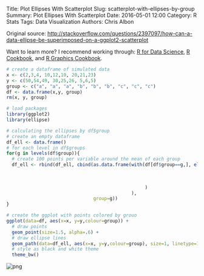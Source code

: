 Title: Plot Ellipses With Scatterplot
Slug: scatterplot-with-ellipses-by-group
Summary: Plot Ellipses With Scatterplot
Date: 2016-05-01 12:00
Category: R Stats
Tags: Data Visualization
Authors: Chris Albon


Original source: http://stackoverflow.com/questions/2397097/how-can-a-data-ellipse-be-superimposed-on-a-ggplot2-scatterplot


Want to learn more? I recommend working through: [R for Data Science](http://amzn.to/2myxnhi), [R Cookbook](http://amzn.to/2lF6hkb), and [R Graphics Cookbook](http://amzn.to/2m0fcPL).

```R
# create a dataframe of simulated data
x <- c(2,3,4, 10,12,10, 20,21,23)
y <- c(50,54,49, 30,25,26, 5,6,5)
group <- c("a", "a", "a", "b", "b", "b", "c", "c", "c")
df <- data.frame(x,y, group)
rm(x, y, group)
```


```R
# load packages
library(ggplot2)
library(ellipse)
```


```R
# calculating the ellipses by df$group
# create an empty dataframe
df_ell <- data.frame()
# for each level in df$groups
for(g in levels(df$group)){
  # create 100 points per variable around the mean of each group
  df_ell <- rbind(df_ell, cbind(as.data.frame(with(df[df$group==g,], ellipse(cor(x, y),
                                                                             scale=c(sd(x),sd(y)),
                                                                             centre=c(mean(x),mean(y))
                                                                             )
                                                   )
                                              ),
                                group=g))
}
```


```R
# create the ggplot with points colored by grouo
ggplot(data=df, aes(x=x, y=y,colour=group)) +
  # draw points
  geom_point(size=1.5, alpha=.6) +
  # draw ellipse lines
  geom_path(data=df_ell, aes(x=x, y=y,colour=group), size=1, linetype=1) +
  # style as black and white theme
  theme_bw()
```









![png]({filename}/images/scatterplot-with-ellipses-by-group_files/scatterplot-with-ellipses-by-group_4_1.png)
